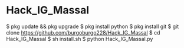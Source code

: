 # Hack_IG_Massal

$ pkg update && pkg upgrade
$ pkg install python
$ pkg install git 
$ git clone https://github.com/burgoburgo228/Hack_IG_Massal
$ cd Hack_IG_Massal
$ sh install.sh
$ python Hack_IG_Massal.py
